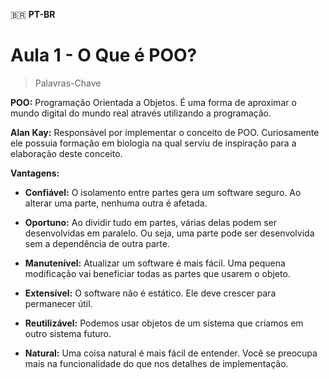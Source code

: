 🇧🇷 **PT-BR**

# Aula 1 - O Que é POO?

> Palavras-Chave

**POO:** Programação Orientada a Objetos. É uma forma de aproximar o mundo digital do mundo real através utilizando a programação.

**Alan Kay:** Responsável por implementar o conceito de POO. Curiosamente ele possuia formação em biologia na qual serviu de inspiração para a elaboração deste conceito.

**Vantagens:**
- **Confiável:** O isolamento entre partes gera um software seguro. Ao alterar uma parte, nenhuma outra é afetada.

- **Oportuno:** Ao dividir tudo em partes, várias delas podem ser desenvolvidas em paralelo. Ou seja, uma parte pode ser desenvolvida sem a dependência de outra parte.

- **Manutenível:** Atualizar um software é mais fácil. Uma pequena modificação vai beneficiar todas as partes que usarem o objeto.

- **Extensível:** O software não é estático. Ele deve crescer para permanecer útil.

- **Reutilizável:** Podemos usar objetos de um sistema que criamos em outro sistema futuro.

- **Natural:** Uma coisa natural é mais fácil de entender. Você se preocupa mais na funcionalidade do que nos detalhes de implementação.